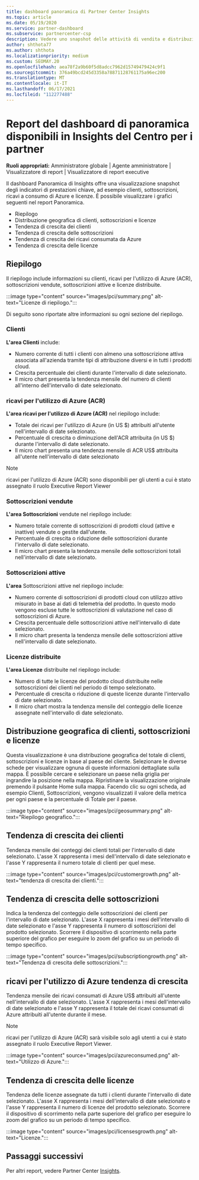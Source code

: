 ```yaml
---
title: dashboard panoramica di Partner Center Insights
ms.topic: article
ms.date: 05/19/2020
ms.service: partner-dashboard
ms.subservice: partnercenter-csp
description: Vedere uno snapshot delle attività di vendita e distribuzione, crescita dei clienti e crescita dei ricavi con licenze, sottoscrizioni e consumo di Azure.
author: shthota77
ms.author: shthota
ms.localizationpriority: medium
ms.custom: SEOMAY.20
ms.openlocfilehash: aea78f2a9b60f5d8adcc7962d15749479424c9f1
ms.sourcegitcommit: 376a49bcd245d3358a78871128761175a96ec200
ms.translationtype: MT
ms.contentlocale: it-IT
ms.lasthandoff: 06/17/2021
ms.locfileid: "112277488"
---
```

# <a name="overview-dashboard-reports-available-in-partner-center-insights"></a>Report del dashboard di panoramica disponibili in Insights del Centro per i partner
 
**Ruoli appropriati:** Amministratore globale | Agente amministratore | Visualizzatore di report | Visualizzatore di report executive

Il dashboard Panoramica di Insights offre una visualizzazione snapshot degli indicatori di prestazioni chiave, ad esempio clienti, sottoscrizioni, ricavi a consumo di Azure e licenze. È possibile visualizzare i grafici seguenti nel report Panoramica.

- Riepilogo  
- Distribuzione geografica di clienti, sottoscrizioni e licenze  
- Tendenza di crescita dei clienti 
- Tendenza di crescita delle sottoscrizioni 
- Tendenza di crescita dei ricavi consumata da Azure 
- Tendenza di crescita delle licenze 

## <a name="summary"></a>Riepilogo

Il riepilogo include informazioni su clienti, ricavi per l'utilizzo di Azure (ACR), sottoscrizioni vendute, sottoscrizioni attive e licenze distribuite. 

:::image type="content" source="images/pci/summary.png" alt-text="Licenze di riepilogo.":::

Di seguito sono riportate altre informazioni su ogni sezione del riepilogo.

### <a name="customers"></a>Clienti

**L'area Clienti** include:

- Numero corrente di tutti i clienti con almeno una sottoscrizione attiva associata all'azienda tramite tipi di attribuzione diversi e in tutti i prodotti cloud.
- Crescita percentuale dei clienti durante l'intervallo di date selezionato.
- Il micro chart presenta la tendenza mensile del numero di clienti all'interno dell'intervallo di date selezionato.

### <a name="azure-consumed-revenue-acr"></a>ricavi per l'utilizzo di Azure (ACR)

**L'area ricavi per l'utilizzo di Azure (ACR)** nel riepilogo include:

- Totale dei ricavi per l'utilizzo di Azure (in US $) attribuiti all'utente nell'intervallo di date selezionato.
- Percentuale di crescita o diminuzione dell'ACR attribuita (in US $) durante l'intervallo di date selezionato.
- Il micro chart presenta una tendenza mensile di ACR US$ attribuita all'utente nell'intervallo di date selezionato 

> [!NOTE]
> ricavi per l'utilizzo di Azure (ACR) sono disponibili per gli utenti a cui è stato assegnato il ruolo Executive Report Viewer 
 
### <a name="subscriptions-sold"></a>Sottoscrizioni vendute

**L'area Sottoscrizioni** vendute nel riepilogo include:

- Numero totale corrente di sottoscrizioni di prodotti cloud (attive e inattive) vendute o gestite dall'utente.  
- Percentuale di crescita o riduzione delle sottoscrizioni durante l'intervallo di date selezionato.
- Il micro chart presenta la tendenza mensile delle sottoscrizioni totali nell'intervallo di date selezionato.

### <a name="active-subscriptions"></a>Sottoscrizioni attive

**L'area** Sottoscrizioni attive nel riepilogo include:

- Numero corrente di sottoscrizioni di prodotti cloud con utilizzo attivo misurato in base ai dati di telemetria del prodotto. In questo modo vengono escluse tutte le sottoscrizioni di valutazione nel caso di sottoscrizioni di Azure.  
- Crescita percentuale delle sottoscrizioni attive nell'intervallo di date selezionato.
- Il micro chart presenta la tendenza mensile delle sottoscrizioni attive nell'intervallo di date selezionato.
 
### <a name="licenses-deployed"></a>Licenze distribuite

**L'area Licenze** distribuite nel riepilogo include:
 
- Numero di tutte le licenze del prodotto cloud distribuite nelle sottoscrizioni dei clienti nel periodo di tempo selezionato. 
- Percentuale di crescita o riduzione di queste licenze durante l'intervallo di date selezionato. 
- Il micro chart mostra la tendenza mensile del conteggio delle licenze assegnate nell'intervallo di date selezionato.

## <a name="geographical-spread-of-your-customers-subscriptions-and-licenses"></a>Distribuzione geografica di clienti, sottoscrizioni e licenze

Questa visualizzazione è una distribuzione geografica del totale di clienti, sottoscrizioni e licenze in base al paese del cliente. Selezionare le diverse schede per visualizzare ognuna di queste informazioni dettagliate sulla mappa. È possibile cercare e selezionare un paese nella griglia per ingrandire la posizione nella mappa. Ripristinare la visualizzazione originale premendo il pulsante Home sulla mappa. Facendo clic su ogni scheda, ad esempio Clienti, Sottoscrizioni, vengono visualizzati il valore della metrica per ogni paese e la percentuale di Totale per il paese.  

:::image type="content" source="images/pci/geosummary.png" alt-text="Riepilogo geografico.":::

## <a name="customers-growth-trend"></a>Tendenza di crescita dei clienti

Tendenza mensile dei conteggi dei clienti totali per l'intervallo di date selezionato. L'asse X rappresenta i mesi dell'intervallo di date selezionato e l'asse Y rappresenta il numero totale di clienti per quel mese. 

:::image type="content" source="images/pci/customergrowth.png" alt-text="tendenza di crescita dei clienti.":::

## <a name="subscriptions-growth-trend"></a>Tendenza di crescita delle sottoscrizioni

Indica la tendenza del conteggio delle sottoscrizioni dei clienti per l'intervallo di date selezionato. L'asse X rappresenta i mesi dell'intervallo di date selezionato e l'asse Y rappresenta il numero di sottoscrizioni del prodotto selezionato. Scorrere il dispositivo di scorrimento nella parte superiore del grafico per eseguire lo zoom del grafico su un periodo di tempo specifico. 

:::image type="content" source="images/pci/subscriptiongrowth.png" alt-text="Tendenza di crescita delle sottoscrizioni.":::

## <a name="azure-consumed-revenue-growth-trend"></a>ricavi per l'utilizzo di Azure tendenza di crescita

Tendenza mensile dei ricavi consumati di Azure US$ attribuiti all'utente nell'intervallo di date selezionato. L'asse X rappresenta i mesi dell'intervallo di date selezionato e l'asse Y rappresenta il totale dei ricavi consumati di Azure attribuiti all'utente durante il mese.

> [!NOTE]
> ricavi per l'utilizzo di Azure (ACR) sarà visibile solo agli utenti a cui è stato assegnato il ruolo Executive Report Viewer. 

:::image type="content" source="images/pci/azureconsumed.png" alt-text="Utilizzo di Azure.":::

## <a name="licenses-growth-trend"></a>Tendenza di crescita delle licenze
 
Tendenza delle licenze assegnate da tutti i clienti durante l'intervallo di date selezionato. L'asse X rappresenta i mesi dell'intervallo di date selezionato e l'asse Y rappresenta il numero di licenze del prodotto selezionato. Scorrere il dispositivo di scorrimento nella parte superiore del grafico per eseguire lo zoom del grafico su un periodo di tempo specifico.  

:::image type="content" source="images/pci/licensesgrowth.png" alt-text="Licenze.":::

## <a name="next-steps"></a>Passaggi successivi

Per altri report, vedere Partner Center [Insights](partner-center-insights.md).
